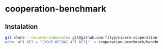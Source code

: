 # cooperation-benchmark

## Instalation

```bash
git clone --recurse-submodules git@github.com:filyp/cicero-cooperation-benchmark.git
echo 'API_KEY = "[YOUR OPENAI API KEY]"' > cooperation-benchmark/benchmark/secret.py
```
